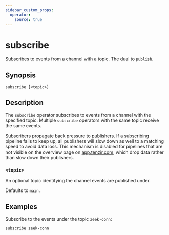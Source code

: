 ```yaml
---
sidebar_custom_props:
  operator:
    source: true
---
```


# subscribe

Subscribes to events from a channel with a topic. The dual to
[`publish`](publish.md).

## Synopsis

```
subscribe [<topic>]
```

## Description

The `subscribe` operator subscribes to events from a channel with the specified
topic. Multiple `subscribe` operators with the same topic receive the same
events.

Subscribers propagate back pressure to publishers. If a subscribing pipeline
fails to keep up, all publishers will slow down as well to a matching speed to
avoid data loss. This mechanism is disabled for pipelines that are not visible
on the overview page on [app.tenzir.com](https://app.tenzir.com), which drop
data rather than slow down their publishers.

### `<topic>`

An optional topic identifying the channel events are published under.

Defaults to `main`.

## Examples

Subscribe to the events under the topic `zeek-conn`:

```
subscribe zeek-conn
```
